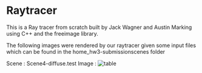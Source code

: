 # Raytracer
This is a Ray tracer from scratch built by Jack Wagner and Austin Marking using C++ and the freeimage library.

The following images were rendered by our raytracer given some input files which can be found in the 
home_hw3-submissionscenes folder

Scene : Scene4-diffuse.test
Image :
![table](https://github.com/Jackcool81/raytracer2/assets/81587460/b15b8f59-8cbe-4a56-af10-d61b768e3eeb)


